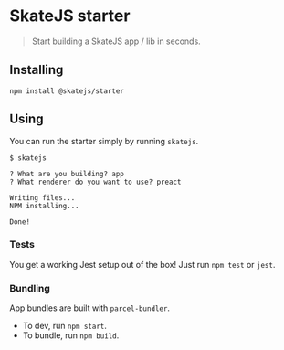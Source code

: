 # SkateJS starter

> Start building a SkateJS app / lib in seconds.

## Installing

```
npm install @skatejs/starter
```

## Using

You can run the starter simply by running `skatejs`.

```
$ skatejs

? What are you building? app
? What renderer do you want to use? preact

Writing files...
NPM installing...

Done!
```

### Tests

You get a working Jest setup out of the box! Just run `npm test` or `jest`.

### Bundling

App bundles are built with `parcel-bundler`.

* To dev, run `npm start`.
* To bundle, run `npm build`.
